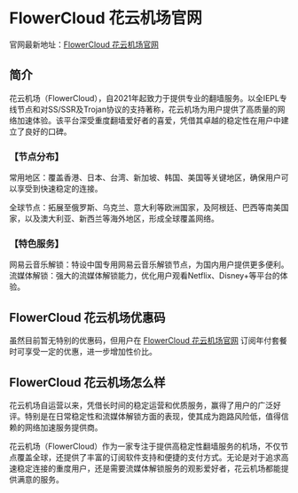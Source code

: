 # FlowerCloud 花云机场官网

官网最新地址：[FlowerCloud 花云机场官网](https://flowercloud.net/aff.php?aff=4046)


## 简介

花云机场（FlowerCloud），自2021年起致力于提供专业的翻墙服务。以全IEPL专线节点和对SS/SSR及Trojan协议的支持著称，花云机场为用户提供了高质量的网络加速体验。该平台深受重度翻墙爱好者的喜爱，凭借其卓越的稳定性在用户中建立了良好的口碑。

### 【节点分布】

常用地区：覆盖香港、日本、台湾、新加坡、韩国、美国等关键地区，确保用户可以享受到快速稳定的连接。

全球节点：拓展至俄罗斯、乌克兰、意大利等欧洲国家，及阿根廷、巴西等南美国家，以及澳大利亚、新西兰等海外地区，形成全球覆盖网络。

### 【特色服务】

网易云音乐解锁：特设中国专用网易云音乐解锁节点，为国内用户提供更多便利。
流媒体解锁：强大的流媒体解锁能力，优化用户观看Netflix、Disney+等平台的体验。

## FlowerCloud 花云机场优惠码

虽然目前暂无特别的优惠码，但用户在 [FlowerCloud 花云机场官网](https://flowercloud.net/aff.php?aff=4046) 订阅年付套餐时可享受一定的优惠，进一步增加性价比。



## FlowerCloud 花云机场怎么样

花云机场自运营以来，凭借长时间的稳定运营和优质服务，赢得了用户的广泛好评。特别是在日常稳定性和流媒体解锁方面的表现，使其成为跑路风险低，值得信赖的网络加速服务提供商。

花云机场（FlowerCloud）作为一家专注于提供高稳定性翻墙服务的机场，不仅节点覆盖全球，还提供了丰富的订阅软件支持和便捷的支付方式。无论是对于追求高速稳定连接的重度用户，还是需要流媒体解锁服务的观影爱好者，花云机场都能提供满意的服务。

